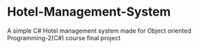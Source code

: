 # Hotel-Management-System
A simple C# Hotel management system made for Object oriented Programming-2(C#) course final project
